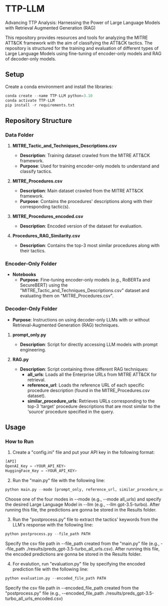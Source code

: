 # TTP-LLM
Advancing TTP Analysis: Harnessing the Power of Large Language Models with Retrieval Augmented Generation (RAG)

This repository provides resources and tools for analyzing the MITRE ATT&CK framework with the aim of classifying the ATT&CK tactics. The repository is structured for the training and evaluation of different types of Large Language Models using fine-tuning of encoder-only models and RAG of decoder-only models.

## Setup
Create a conda environment and install the libraries:
```python
conda create --name TTP-LLM python=3.10
conda activate TTP-LLM
pip install -r requirements.txt
```

## Repository Structure

### Data Folder

1. **MITRE_Tactic_and_Techniques_Descriptions.csv**
   - **Description**: Training dataset crawled from the MITRE ATT&CK framework.
   - **Purpose**: Used for training encoder-only models to understand and classify tactics.

2. **MITRE_Procedures.csv**
   - **Description**: Main dataset crawled from the MITRE ATT&CK framework.
   - **Purpose**: Contains the procedures' descriptions along with their corresponding tactic(s).

3. **MITRE_Procedures_encoded.csv**
   - **Description**: Encoded version of the dataset for evaluation.

4. **Procedures_RAG_Similarity.csv**
   - **Description**: Contains the top-3 most similar procedures along with their tactics.

### Encoder-Only Folder

- **Notebooks**
  - **Purpose**: Fine-tuning encoder-only models (e.g., RoBERTa and SecureBERT) using the "MITRE_Tactic_and_Techniques_Descriptions.csv" dataset and evaluating them on "MITRE_Procedures.csv".

### Decoder-Only Folder

- **Purpose**: Instructions on using decoder-only LLMs with or without Retrieval-Augmented Generation (RAG) techniques.


1. **prompt_only.py**
   - **Description**: Script for directly accessing LLM models with prompt engineering.

2. **RAG.py**
   - **Description**: Script containing three different RAG techniques:
     - **all_urls**: Loads all the Enterprise URLs from MITRE ATT&CK for retrieval.
     - **reference_url**: Loads the reference URL of each specific procedure description (found in the MITRE_Procedures.csv dataset).
     - **similar_procedure_urls**: Retrieves URLs corresponding to the top-3 'target' procedure descriptions that are most similar to the 'source' procedure specified in the query.

## Usage

### How to Run

1) Create a "config.ini" file and put your API key in the following format:
```python
[API]
OpenAI_Key = <YOUR_API_KEY>
HuggingFace_Key = <YOUR_API_KEY>

```
2) Run the "main.py" file with the following line:
```python
python main.py --mode [prompt_only, reference_url, similar_procedure_urls, all_urls] --llm [LLM]
```
Choose one of the four modes in --mode (e.g., --mode all_urls) and specify the desired Large Language Model in --llm (e.g., --llm gpt-3.5-turbo). After running this file, the predictions are gonna be stored in the Results folder.


3) Run the "postprocess.py" file to extract the tactics' keywords from the LLM's response with the following line:
```python
python postprocess.py --file_path PATH
```
Specify the csv file path in --file_path created from the "main.py" file (e.g., --file_path ./results/preds_gpt-3.5-turbo_all_urls.csv). After running this file, the encoded predictions are gonna be stored in the Results folder.

4) For evalution, run "evaluation.py" file by specifying the encoded prediction file with the following line:
```python
python evaluation.py --encoded_file_path PATH
```
Specify the csv file path in --encoded_file_path created from the "postprocess.py" file (e.g., --encoded_file_path ./results/preds_gpt-3.5-turbo_all_urls_encoded.csv)



